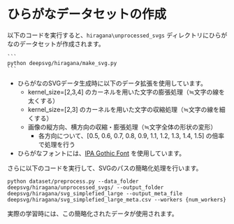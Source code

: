 # ひらがなデータセットの作成

以下のコードを実行すると、`hiragana\unprocessed_svgs` ディレクトリにひらがなのデータセットが作成されます。
    
    ```
    python deepsvg/hiragana/make_svg.py
    ```
- ひらがなのSVGデータ生成時に以下のデータ拡張を使用しています。  
    - kernel_size=[2,3,4] のカーネルを用いた文字の膨張処理（≒文字の線を太くする）
    - kernel_size=[2,3] のカーネルを用いた文字の収縮処理（≒文字の線を細くする）
    - 画像の縦方向、横方向の収縮・膨張処理（≒文字全体の形状の変形）
        - 各方向について、[0.5, 0.6, 0.7, 0.8, 0.9, 1.1, 1.2, 1.3, 1.4, 1.5] の倍率で処理を行う
- ひらがなフォントには、[IPA Gothic Font](https://moji.or.jp/ipafont/ipaex00401/) を使用しています。

さらに以下のコードを実行して、SVGのパスの簡略化処理を行います。

```
python dataset/preprocess.py --data_folder deepsvg/hiragana/unprocessed_svgs/ --output_folder deepsvg/hiragana/svg_simplefied_large --output_meta_file deepsvg/hiragana/svg_simplefied_large_meta.csv --workers {num_workers}
```
実際の学習時には、この簡略化されたデータが使用されます。